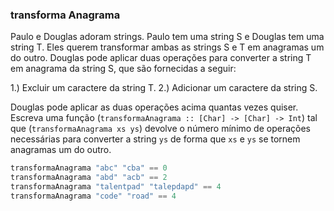 ### transforma Anagrama
Paulo e Douglas adoram strings. Paulo tem uma string S e Douglas tem uma string T. Eles querem transformar ambas as strings S e T em anagramas um do outro. Douglas pode aplicar duas operações para converter a string T em anagrama da string S, que são fornecidas a seguir:

1.) Excluir um caractere da string T.
2.) Adicionar um caractere da string S.

Douglas pode aplicar as duas operações acima quantas vezes quiser. Escreva uma função (`transformaAnagrama :: [Char] -> [Char] -> Int`) tal que (`transformaAnagrama xs ys`) devolve o número mínimo de operações necessárias para converter a string `ys` de forma que `xs` e `ys` se tornem anagramas um do outro.
```hs
transformaAnagrama "abc" "cba" == 0
transformaAnagrama "abd" "acb" == 2
transformaAnagrama "talentpad" "talepdapd" == 4
transformaAnagrama "code" "road" == 4
```



